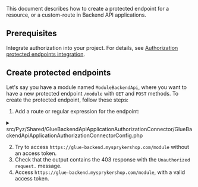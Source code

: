This document describes how to create a protected endpoint for a resource, or a custom-route in Backend API applications.

## Prerequisites

Integrate authorization into your project. For details, see [Authorization protected endpoints integration](/docs/integrations/spryker-glue-api/backend-api/integrate-backend-api/integrate-the-protected-endpoints-authorization.html).

## Create protected endpoints

Let's say you have a module named `ModuleBackendApi`, where you want to have a new protected endpoint `/module` with `GET` and `POST` methods. To create the protected endpoint, follow these steps:

1. Add a route or regular expression for the endpoint:

<details>
  <summary>src/Pyz/Shared/GlueBackendApiApplicationAuthorizationConnector/GlueBackendApiApplicationAuthorizationConnectorConfig.php</summary>

```php
<?php

namespace Pyz\Shared\GlueBackendApiApplicationAuthorizationConnector;

use Spryker\Shared\GlueBackendApiApplicationAuthorizationConnector\GlueBackendApiApplicationAuthorizationConnectorConfig as SprykerGlueBackendApiApplicationAuthorizationConnectorConfig;

class GlueBackendApiApplicationAuthorizationConnectorConfig extends SprykerGlueBackendApiApplicationAuthorizationConnectorConfig
{
    /**
     * Specification:
     * - Returns a list of protected endpoints.
     * - Structure example:
     * [
     *      '/example' => [
     *          'isRegularExpression' => false,
     *      ],
     *      '/\/example\/.+/' => [
     *          'isRegularExpression' => true,
     *          'methods' => [
     *              'patch',
     *              'delete',
     *          ],
     *      ],
     * ]
     *
     * @api
     *
     * @return array<string, mixed>
     */
    public function getProtectedPaths(): array
        return [
            // Route added by a full name and provide access for all
            // methods if the token is passed and valid
            '/module' => [
                'isRegularExpression' => false,
            ],
            // Route added by regular expression and provide access for
            // methods patch, get if the token is passed and valid
            '/\/module\/.+/' => [
                'isRegularExpression' => true,
                'methods' => [
                    'patch',
                    'get',
                ],
            ],
        ];
    }
}
```

</details>

2. Try to access `https://glue-backend.mysprykershop.com/module` without an access token.
3. Check that the output contains the 403 response with the `Unauthorized request.` message.
4. Access `https://glue-backend.mysprykershop.com/module`, with a valid access token.